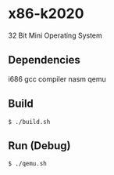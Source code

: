 # x86-k2020
32 Bit Mini Operating System

## Dependencies
i686 gcc compiler
nasm
qemu

## Build
```
$ ./build.sh
```

## Run (Debug)
```
$ ./qemu.sh
```